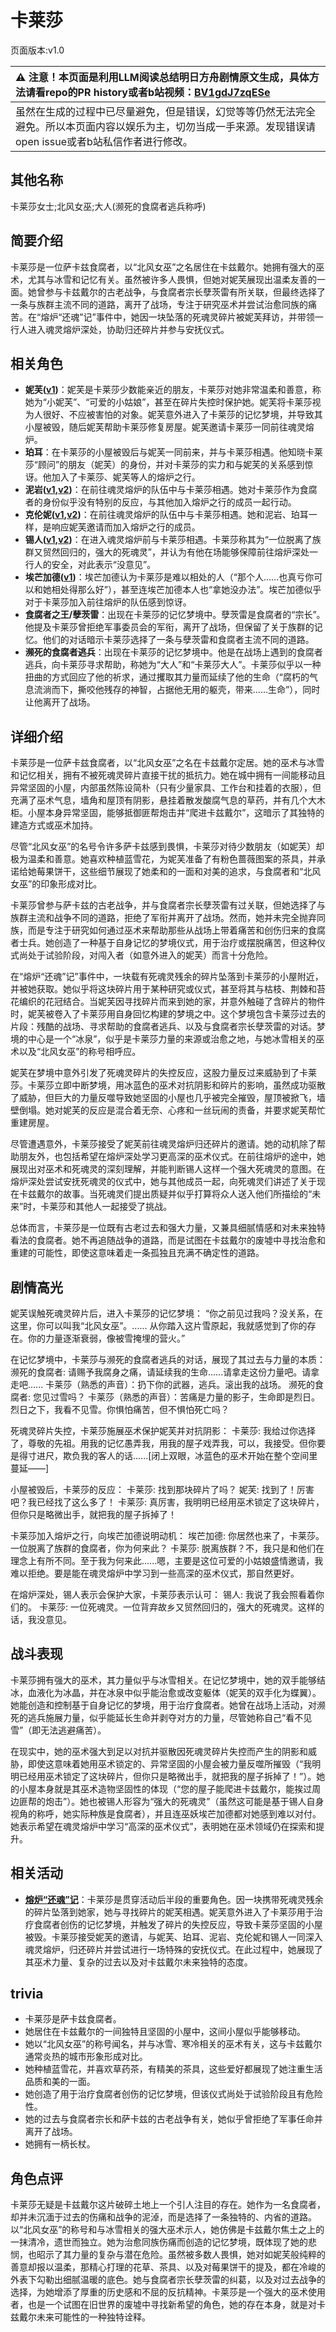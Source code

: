# 卡莱莎
页面版本:v1.0
 

| :warning: 注意！本页面是利用LLM阅读总结明日方舟剧情原文生成，具体方法请看repo的PR history或者b站视频：[BV1gdJ7zqESe](https://www.bilibili.com/video/BV1gdJ7zqESe/)         |
|:----------------------------|
| 虽然在生成的过程中已尽量避免，但是错误，幻觉等等仍然无法完全避免。所以本页面内容以娱乐为主，切勿当成一手来源。发现错误请open issue或者b站私信作者进行修改。|



## 其他名称
卡莱莎女士;北风女巫;大人(濒死的食腐者逃兵称呼)
## 简要介绍
卡莱莎是一位萨卡兹食腐者，以“北风女巫”之名居住在卡兹戴尔。她拥有强大的巫术，尤其与冰雪和记忆有关。虽然被许多人畏惧，但她对妮芙展现出温柔友善的一面。她曾参与卡兹戴尔的古老战争，与食腐者宗长孽茨雷有所关联，但最终选择了一条与族群主流不同的道路，离开了战场，专注于研究巫术并尝试治愈同族的痛苦。在“熔炉“还魂”记”事件中，她因一块坠落的死魂灵碎片被妮芙拜访，并带领一行人进入魂灵熔炉深处，协助归还碎片并参与安抚仪式。
## 相关角色
-   **妮芙([v1](char_4146_nymph.md))**：妮芙是卡莱莎少数能亲近的朋友，卡莱莎对她非常温柔和善意，称她为“小妮芙”、“可爱的小姑娘”，甚至在碎片失控时保护她。妮芙将卡莱莎视为人很好、不应被害怕的对象。妮芙意外进入了卡莱莎的记忆梦境，并导致其小屋被毁，随后妮芙帮助卡莱莎修复房屋。妮芙邀请卡莱莎一同前往魂灵熔炉。
-   **珀耳**：在卡莱莎的小屋被毁后与妮芙一同前来，并与卡莱莎相遇。他知晓卡莱莎“顾问”的朋友（妮芙）的身份，并对卡莱莎的实力和与妮芙的关系感到惊讶。他加入了卡莱莎、妮芙等人的熔炉之行。
-   **泥岩([v1](char_311_mudrok.md),[v2](../char_v3/char_311_mudrok.md))**：在前往魂灵熔炉的队伍中与卡莱莎相遇。她对卡莱莎作为食腐者的身份似乎没有特别的反应，与其他加入熔炉之行的成员一起行动。
-   **克伦妮([v1](extended_char_ke_lun_ni.md),[v2](../char_v3/extended_char_ke_lun_ni.md))**：在前往魂灵熔炉的队伍中与卡莱莎相遇。她和泥岩、珀耳一样，是响应妮芙邀请而加入熔炉之行的成员。
-   **锡人([v1](char_4151_tinman.md),[v2](../char_v3/char_4151_tinman.md))**：在进入魂灵熔炉前与卡莱莎相遇。卡莱莎称其为“一位脱离了族群又贸然回归的，强大的死魂灵”，并认为有他在场能够保障前往熔炉深处一行人的安全，对此表示“没意见”。
-   **埃芒加德([v1](extended_char_ai_mang_jia_de.md))**：埃芒加德认为卡莱莎是难以相处的人（“那个人......也真亏你可以和她相处得那么好”），甚至连埃芒加德本人也“拿她没办法”。埃芒加德似乎对于卡莱莎加入前往熔炉的队伍感到惊讶。
-   **食腐者之王/孽茨雷**：出现在卡莱莎的记忆梦境中。孽茨雷是食腐者的“宗长”。他提及卡莱莎曾拒绝军事委员会的军衔，离开了战场，但保留了关于族群的记忆。他们的对话暗示卡莱莎选择了一条与孽茨雷和食腐者主流不同的道路。
-   **濒死的食腐者逃兵**：出现在卡莱莎的记忆梦境中。他是在战场上遇到的食腐者逃兵，向卡莱莎寻求帮助，称她为“大人”和“卡莱莎大人”。卡莱莎似乎以一种扭曲的方式回应了他的祈求，通过攫取其力量而延续了他的生命（“腐朽的气息流淌而下，撕咬他残存的神智，占据他无用的躯壳，带来......生命”），同时让他离开了战场。
## 详细介绍
卡莱莎是一位萨卡兹食腐者，以“北风女巫”之名在卡兹戴尔定居。她的巫术与冰雪和记忆相关，拥有不被死魂灵碎片直接干扰的抵抗力。她在城中拥有一间能移动且异常坚固的小屋，内部虽然陈设简朴（只有少量家具、工作台和挂着的衣服），但充满了巫术气息，墙角和屋顶有阴影，悬挂着散发酸腐气息的草药，并有几个大木柜。小屋本身异常坚固，能够抵御匪帮炮击并“爬进卡兹戴尔”，这暗示了其独特的建造方式或巫术加持。

尽管“北风女巫”的名号令许多萨卡兹感到畏惧，卡莱莎对待少数朋友（如妮芙）却极为温柔和善意。她喜欢种植蓝雪花，为妮芙准备了有粉色蔷薇图案的茶具，并承诺给她莓果饼干，这些细节展现了她柔和的一面和对美的追求，与食腐者和“北风女巫”的印象形成对比。

卡莱莎曾参与萨卡兹的古老战争，并与食腐者宗长孽茨雷有过关联，但她选择了与族群主流和战争不同的道路，拒绝了军衔并离开了战场。然而，她并未完全抛弃同族，而是专注于研究如何通过巫术来帮助那些从战场上带着痛苦和创伤归来的食腐者士兵。她创造了一种基于自身记忆的梦境仪式，用于治疗或摆脱痛苦，但这种仪式尚处于试验阶段，对闯入者（如意外进入的妮芙）而言十分危险。

在“熔炉“还魂”记”事件中，一块载有死魂灵残余的碎片坠落到卡莱莎的小屋附近，并被她获取。她似乎将这块碎片用于某种研究或仪式，甚至将其与枯枝、荆棘和苔花编织的花冠结合。当妮芙因寻找碎片而来到她的家，并意外触碰了含碎片的物件时，妮芙被卷入了卡莱莎用自身回忆构建的梦境之中。这个梦境包含卡莱莎过去的片段：残酷的战场、寻求帮助的食腐者逃兵、以及与食腐者宗长孽茨雷的对话。梦境的中心是一个“冰泉”，似乎是卡莱莎力量的来源或治愈之地，与她冰雪相关的巫术以及“北风女巫”的称号相呼应。

妮芙在梦境中意外引发了死魂灵碎片的失控反应，这股力量反过来威胁到了卡莱莎。卡莱莎立即中断梦境，用冰蓝色的巫术对抗阴影和碎片的影响，虽然成功驱散了威胁，但巨大的力量反噬导致她坚固的小屋也几乎被完全摧毁，屋顶被掀飞，墙壁倒塌。她对妮芙的反应是混合着无奈、心疼和一丝玩闹的责备，并要求妮芙帮忙重建房屋。

尽管遭遇意外，卡莱莎接受了妮芙前往魂灵熔炉归还碎片的邀请。她的动机除了帮助朋友外，也包括希望在熔炉深处学习更高深的巫术仪式。在前往熔炉的途中，她展现出对巫术和死魂灵的深刻理解，并能判断锡人这样一个强大死魂灵的意图。在熔炉深处尝试安抚死魂灵的仪式中，她与其他成员一起，向死魂灵们讲述了关于现在卡兹戴尔的故事。当死魂灵们提出质疑并似乎打算将众人送入他们所描绘的“未来”时，卡莱莎和其他人一起接受了挑战。

总体而言，卡莱莎是一位既有古老过去和强大力量，又兼具细腻情感和对未来独特看法的食腐者。她不再追随战争的道路，而是试图在卡兹戴尔的废墟中寻找治愈和重建的可能性，即使这意味着走一条孤独且充满不确定性的道路。
## 剧情高光
妮芙误触死魂灵碎片后，进入卡莱莎的记忆梦境：
“你之前见过我吗？没关系，在这里，你可以叫我“北风女巫”。...... 从你踏入这片雪原起，我就感觉到了你的存在。你的力量逐渐衰弱，像被雪掩埋的营火。”

在记忆梦境中，卡莱莎与濒死的食腐者逃兵的对话，展现了其过去与力量的本质：
濒死的食腐者: 请赐予我腐身之痛，请延续我的生命......请拿走这份力量吧。请拿走吧......
卡莱莎（熟悉的声音）：扔下你的武器，逃兵。滚出我的战场。
濒死的食腐者: 您见过雪吗？
卡莱莎（熟悉的声音）：苦痛是力量的影子，生命即是烈日。烈日之下，我看不见雪。你惧怕痛苦，但不惧怕死亡吗？

死魂灵碎片失控，卡莱莎施展巫术保护妮芙并对抗阴影：
卡莱莎: 我给过你选择了，尊敬的先祖。用我的记忆愚弄我，用我的屋子戏弄我，可以，我接受。但你要是得寸进尺，欺负我的客人的话......[闭上双眼，冰蓝色的巫术开始在整个空间里蔓延——]

小屋被毁后，卡莱莎的反应：
卡莱莎: 找到那块碎片了吗？
妮芙: 找到了！厉害吧？我已经找了这么多了！
卡莱莎: 真厉害，我明明已经用巫术锁定了这块碎片，但你只是略微出手，就把我的屋子拆掉了！

卡莱莎加入熔炉之行，向埃芒加德说明动机：
埃芒加德: 你居然也来了，卡莱莎。一位脱离了族群的食腐者，你为何来此？
卡莱莎: 脱离族群？不，我只是和他们在理念上有所不同。至于我为何来此......嗯，主要是这位可爱的小姑娘盛情邀请，我难以拒绝。要是能在魂灵熔炉中学习到一些高深的巫术仪式，那自然更好。

在熔炉深处，锡人表示会保护大家，卡莱莎表示认可：
锡人: 我说了我会照看着你们的。
卡莱莎: 一位死魂灵。一位背弃故乡又贸然回归的，强大的死魂灵。这样的话，我没意见。
## 战斗表现
卡莱莎拥有强大的巫术，其力量似乎与冰雪相关。在记忆梦境中，她的双手能够结冰，血液化为冰晶，并在冰泉中似乎能治愈或改变躯体（妮芙的双手化为蝶翼）。她能创造和控制基于自身记忆的梦境，用于治疗食腐者。她曾在战场上活动，对濒死的逃兵施展力量，似乎能延长生命并剥夺对方的力量，尽管她称自己“看不见雪”（即无法逃避痛苦）。

在现实中，她的巫术强大到足以对抗并驱散因死魂灵碎片失控而产生的阴影和威胁，即使这意味着她用巫术锁定的、异常坚固的小屋会被力量反噬所摧毁（“我明明已经用巫术锁定了这块碎片，但你只是略微出手，就把我的屋子拆掉了！”）。她的小屋本身就是其巫术造物坚固性的体现（“您的屋子能爬进卡兹戴尔，能挨过周边匪帮的炮击”）。她也被锡人形容为“强大的死魂灵”（虽然这可能是基于锡人自身视角的称呼，她实际种族是食腐者），并且连巫妖埃芒加德都对她感到难以对付。她表示希望在魂灵熔炉中学习“高深的巫术仪式”，表明她在巫术领域仍在探索和提升。
## 相关活动
-   **[熔炉“还魂”记](../stories/act17mini.md)**：卡莱莎是贯穿活动后半段的重要角色。因一块携带死魂灵残余的碎片坠落到她家，她与寻找碎片的妮芙相遇。妮芙意外进入了卡莱莎用于治疗食腐者创伤的记忆梦境，并触发了碎片的失控反应，导致卡莱莎坚固的小屋被毁。卡莱莎接受妮芙的邀请，与妮芙、珀耳、泥岩、克伦妮和锡人一同深入魂灵熔炉，归还碎片并尝试进行一场特殊的安抚仪式。在此过程中，她展现了其巫术力量、复杂的过去以及对卡兹戴尔未来独特的态度。
## trivia
*   卡莱莎是萨卡兹食腐者。
*   她居住在卡兹戴尔的一间独特且坚固的小屋中，这间小屋似乎能够移动。
*   她以“北风女巫”的称号闻名，并与冰雪、寒冷相关的巫术有关，这与卡兹戴尔通常炎热的城市形象形成对比。
*   她种植蓝雪花，并喜欢草药茶，有精美的茶具，这些爱好都展现了她注重生活品质和美的一面。
*   她创造了用于治疗食腐者创伤的记忆梦境，但该仪式尚处于试验阶段且有危险性。
*   她的过去与食腐者宗长和萨卡兹的古老战争有关，她似乎曾拒绝了军事任命并离开了战场。
*   她拥有一柄长杖。
## 角色点评
卡莱莎无疑是卡兹戴尔这片破碎土地上一个引人注目的存在。她作为一名食腐者，却并未沉湎于过去的伤痛和战争的泥淖，而是选择了一条独特的、内省的道路。以“北风女巫”的称号和与冰雪相关的强大巫术示人，她仿佛是卡兹戴尔焦土之上的一抹清冷，遗世而独立。她为治愈同族伤痛而创造的记忆梦境，既体现了她的悲悯，也昭示了其力量的复杂与潜在危险。虽然被多数人畏惧，她对如妮芙般纯粹的善意却报以温柔，那精心打理的花草、茶具、以及对莓果饼干的提及，都在冷峻的外表下勾勒出细腻温暖的底色。她与食腐者宗长孽茨雷的纠葛，以及对过去战争的选择，为她增添了厚重的历史感和不屈的反抗精神。卡莱莎是一个强大的巫术使用者，也是一个试图在旧世界的废墟中寻找新希望的角色，她的存在本身，就是对卡兹戴尔未来可能性的一种独特诠释。